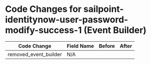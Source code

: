# Code Changes for sailpoint-identitynow-user-password-modify-success-1 (Event Builder)

| Code Change | Field Name | Before | After |
|-------------|------------|--------|-------|
| removed_event_builder | N/A |  |  |